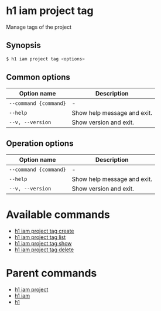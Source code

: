 
# h1 iam project tag

Manage tags of the project

## Synopsis

```bash
$ h1 iam project tag <options>
```

## Common options

| Option name               | Description                 |
| ------------------------- | --------------------------- |
| ```--command {command}``` | -                           |
| ```--help```              | Show help message and exit. |
| ```--v, --version```      | Show version and exit.      |

## Operation options

| Option name               | Description                 |
| ------------------------- | --------------------------- |
| ```--command {command}``` | -                           |
| ```--help```              | Show help message and exit. |
| ```--v, --version```      | Show version and exit.      |

# Available commands

* [h1 iam project tag create](./create/README.md)
* [h1 iam project tag list](./list/README.md)
* [h1 iam project tag show](./show/README.md)
* [h1 iam project tag delete](./delete/README.md)

# Parent commands

* [h1 iam project](./../README.md)
* [h1 iam](./../../README.md)
* [h1](./../../../README.md)
